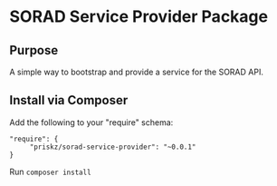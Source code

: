 # SORAD Service Provider Package

## Purpose

A simple way to bootstrap and provide a service for the SORAD API.

## Install via Composer

Add the following to your "require" schema:

```
"require": {
     "priskz/sorad-service-provider": "~0.0.1"
}
```

Run ```composer install```